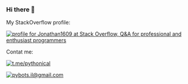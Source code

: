 ### Hi there 👋
My StackOverflow profile:

<a href="https://stackoverflow.com/users/14088251/jonathan1609"><img src="https://stackoverflow.com/users/flair/14088251.png" alt="profile for Jonathan1609 at Stack Overflow, Q&amp;A for professional and enthusiast programmers" title="profile for Jonathan1609 at Stack Overflow, Q&amp;A for professional and enthusiast programmers"></a>

Contat me:

<a href="https://t.me/pythonical"><img alt="t.me/pythonical" src="https://img.shields.io/badge/Telegram-2CA5E0?style=for-the-badge&logo=telegram&logoColor=white" /></a>

<a href="mailto:pybots.il@gmail.com"><img alt="pybots.il@gmail.com" src="https://img.shields.io/badge/Gmail-D14836?style=for-the-badge&logo=gmail&logoColor=white" /></a>
